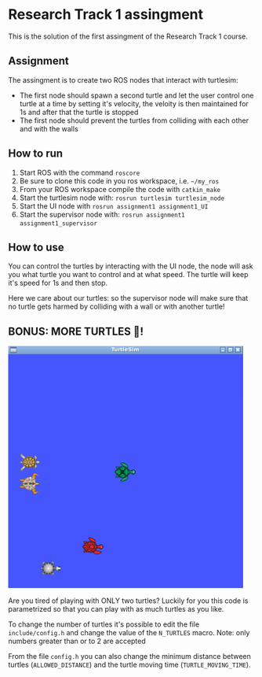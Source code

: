 # Research Track 1 assingment

This is the solution of the first assingment of the Research Track 1 course.

## Assignment

The assingment is to create two ROS nodes that interact with turtlesim:

- The first node should spawn a second turtle and let the user control one turtle at a time by setting it's velocity, the veloity is then maintained for 1s and after that the turtle is stopped
- The first node should prevent the turtles from colliding with each other and with the walls

## How to run

1. Start ROS with the command `roscore`
1. Be sure to clone this code in you ros workspace, i.e. `~/my_ros`
1. From your ROS workspace compile the code with `catkin_make`
1. Start the turtlesim node with: `rosrun turtlesim turtlesim_node`
1. Start the UI node with `rosrun assignment1 assignment1_UI` 
1. Start the supervisor node with: `rosrun assignment1 assignment1_supervisor`

## How to use

You can control the turtles by interacting with the UI node, the node will ask you what turtle you want to control and at what speed. The 
turtle will keep it's speed for 1s and then stop. 

Here we care about our turtles: so the supervisor node will make sure that no turtle 
gets harmed by colliding with a wall or with another turtle!

## BONUS: MORE TURTLES 🐢!

![more turtles](/img/more_turtles.png)

Are you tired of playing with ONLY two turtles? Luckily for you this code is 
parametrized so that you can play with as much turtles as you like.

To change the number of turtles it's possible to edit the file `include/config.h`
and change the value of the `N_TURTLES` macro. Note: only numbers greater than or to 2 are accepted

From the file `config.h` you can also change the minimum distance between turtles
(`ALLOWED_DISTANCE`) and the turtle moving time (`TURTLE_MOVING_TIME`).
